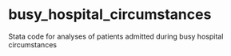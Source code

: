 # busy_hospital_circumstances
Stata code for analyses of patients admitted during busy hospital circumstances
